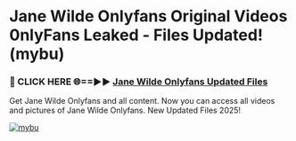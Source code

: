 # Jane Wilde Onlyfans Original Videos 0nlyFans Leaked - Files Updated! (mybu)

<h3>🔴 CLICK HERE 🌐==►► <a href="https://tinyurl.com/4seja8ks" rel="nofollow">Jane Wilde Onlyfans Updated Files</a></h3>

Get Jane Wilde Onlyfans and all content. Now you can access all videos and pictures of Jane Wilde Onlyfans. New Updated Files 2025!

[![mybu](https://i.imgur.com/EWjZXRe.gif)](https://tinyurl.com/4seja8ks)
